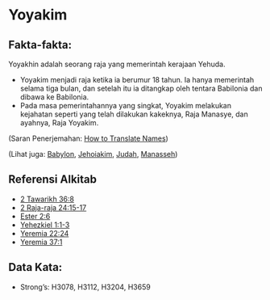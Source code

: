 # Yoyakim

## Fakta-fakta:

Yoyakhin adalah seorang raja yang memerintah kerajaan Yehuda.

* Yoyakim menjadi raja ketika ia berumur 18 tahun. Ia hanya memerintah selama tiga bulan, dan setelah itu ia ditangkap oleh tentara Babilonia dan dibawa ke Babilonia.
* Pada masa pemerintahannya yang singkat, Yoyakim melakukan kejahatan seperti yang telah dilakukan kakeknya, Raja Manasye, dan ayahnya, Raja Yoyakim.

(Saran Penerjemahan: [How to Translate Names](rc://en/ta/man/translate/translate-names))

(Lihat juga: [Babylon](../names/babylon.md), [Jehoiakim](../names/jehoiakim.md), [Judah](../names/kingdomofjudah.md), [Manasseh](../names/manasseh.md))

## Referensi Alkitab

* [2 Tawarikh 36:8](rc://en/tn/help/2ch/36/08)
* [2 Raja-raja 24:15-17](rc://en/tn/help/2ki/24/15)
* [Ester 2:6](rc://en/tn/help/est/02/06)
* [Yehezkiel 1:1-3](rc://en/tn/help/ezk/01/01)
* [Yeremia 22:24](rc://en/tn/help/jer/22/24)
* [Yeremia 37:1](rc://en/tn/help/jer/37/01)

## Data Kata:

* Strong’s: H3078, H3112, H3204, H3659
